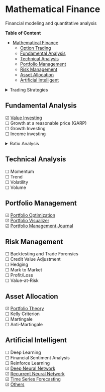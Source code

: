 # Mathematical Finance

Financial modeling and quantitative analysis

**Table of Content**

- [Mathematical Finance](#mathematical-finance)
  - [Option Trading](#option-trading)
  - [Fundamental Analysis](#fundamental-analysis)
  - [Technical Analysis](#technical-analysis)
  - [Portfolio Management](#portfolio-management)
  - [Risk Management](#risk-management)
  - [Asset Allocation](#asset-allocation)
  - [Artificial Intelligent](#artificial-intelligent)

<details>

<summary>Trading Strategies</summary>

- Algorithmic Trading 
- Arbitrage Opportunities
- Breakout Trading
- Day Trading
- End-of-day trading strategy
- Futures Trading
- Index Fund Rebalancing
- Mathematical Model-based Strategies
- Momentum Trading
- Performance Analysis
- Position Trading
- Quantitative Analysis
- Scalping
- Swing Trading
- Trading Range (Mean Reversion)
- Trading a Reversal
- Trading the News
- Trading the Signals Social Trading
- Trend Trading
- Trend-following
- Turtle Trading
- Value Investing
- [Macro Trading](https://www.macrotrends.net/)
- [Options Trading](#option-trading)
- [Statistical Arbitrage](https://github.com/JerBouma/AlgorithmicTrading)

## Option Trading

<details>
<summary>Option Strategies</summary>

- Bear Call Spread
- Bear Put Spread
- Bull Call Spread
- Bull Put Spread
- Call Backspread
- Covered Call
- Iron Butterfly
- Iron Condor
- Long Butterfly with Calls
- Long Butterfly with Put
- Long Calendar Spread with Calls
- Long Calendar Spread with Put
- Long Call
- Long Put
- Long Straddle
- Married Put
- Protective Collar
- Short Call
- Short Put
- Short Straddle

</details>
</details>

## Fundamental Analysis

☑ [Value Investing](https://github.com/astro30/valinvest)  
☐ Growth at a reasonable price (GARP)  
☐ Growth Investing  
☐ Income investing

<details>
<summary>Ratio Analysis</summary>

- **Liquidity Ratio**
  
  - Cash Ratio
  - Quick Ratio (acid test)
  - Current Ratio
  
- **Solvency Ratio**
  
  - Interest Coverage Ratio
  - Debt to Assets Ratio
  - Equity Ratio
  - Debt to Equity Ratio
  
- **Profitability Ratio**
  
  - Profit Margin
  - Return on Equity (ROE)
  - Return on Assets (ROA)
  
- **Leverage Ratio**
  
  - Debt Ratio
  - Debt to Equity Ratio (D/E)
  - Debt Service Coverage Ratio (DSCR)
  - Interest Coverage Ratio
  
- **Market Ratio**
  
  - Assets Turnover Ratio
  - Dividend Payout Ratio
  - Dividend Yield
  - Inventory Turnover Ratio
  - Payables Turnover Ratio
  - Price-to-Book (P/B) Ratio
  - Price-to-Earnings (P/E) Ratio
  - Price-to-Sales (P/S) Ratio
  - Price/Earning-to-Growth (PEG) Ratio
  - Receivables Turnover Ratio
  
- **Efficiency Ratio**
  
  - Account Receivable Turnover
  - Accounts Payables Turnover
  - Fixed Assets Turnover
  - Inventory Turnover
  - Total Asset Turnover
  - Working Capital Turnover
  
- **Coverage Ratio**
  
  - Asset Coverage Ratio
  - Debt Service Coverage Ratio
  - Interest Service Coverage Ratio
  - Total Cash Flow Coverage Ratio
  - Total Cash Flow Coverage Ratio
  - Total Fixed Charge Coverage Ratio
  
- **Market Prospect Ratio**
  
  - Book Value per Share
  - Dividend Yield
  - Earnings per Share
  - Market Value per Share
  - Market to Book Ratio
  - Price/Earnings (PE) Ratio

- **DuPont Analysis**  

  - Asset Turnover Ratio
  - Equity Multiplier
  - Financial Leverage
  - Net Profit Margin
  
</details>

## Technical Analysis

☐ Momentum  
☐ Trend  
☐ Volatility  
☐ Volume  

## Portfolio Management

☑ [Portfolio Optimization](https://github.com/robertmartin8/PyPortfolioOpt)  
☑ [Portfolio Visualizer](https://www.portfoliovisualizer.com/)  
☑ [Portfolio Management Journal](https://jpm.pm-research.com/)  

## Risk Management

☐ Backtesting and Trade Forensics  
☐ Credit Value Adjustment  
☐ Hedging  
☐ Mark to Market  
☐ Profit/Loss  
☐ Value-at-Risk  

## Asset Allocation

☑ [Portfolio Theory](https://github.com/RamonWill/portfolio-management-project)  
☐ Kelly Criterion  
☐ Martingale  
☐ Anti-Martingale

## Artificial Intelligent

☐ Deep Learning  
☐ Financial Sentiment Analysis  
☐ Reinforce Learning  
☑ [Deep Neural Network](https://github.com/AlgoTraders/stock-analysis-engine)  
☑ [Recurrent Neural Network](https://github.com/TatevKaren/recurrent-neural-network-pricing-model)  
☑ [Time Series Forecasting](https://github.com/jinglescode/time-series-forecasting-tensorflowjs)  
☑ [Others](https://github.com/firmai/financial-machine-learning)  